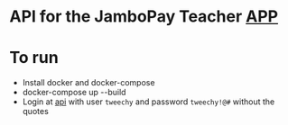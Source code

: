 # API for the JamboPay Teacher [APP](http://www.riverlearn.com)

# To run
   * Install docker and docker-compose
   * docker-compose up --build
   * Login at [api](http://0.0.0.0:8000/browsable/login) with user `tweechy` and password `tweechy!@#` without the quotes




